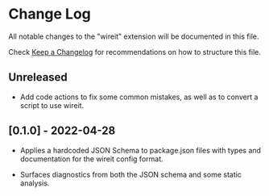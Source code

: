 # Change Log

All notable changes to the "wireit" extension will be documented in this file.

Check [Keep a Changelog](http://keepachangelog.com/) for recommendations on how to structure this file.

## Unreleased

- Add code actions to fix some common mistakes, as well as to convert a script
  to use wireit.

## [0.1.0] - 2022-04-28

- Applies a hardcoded JSON Schema to package.json files with types and
  documentation for the wireit config format.

- Surfaces diagnostics from both the JSON schema and some static analysis.
